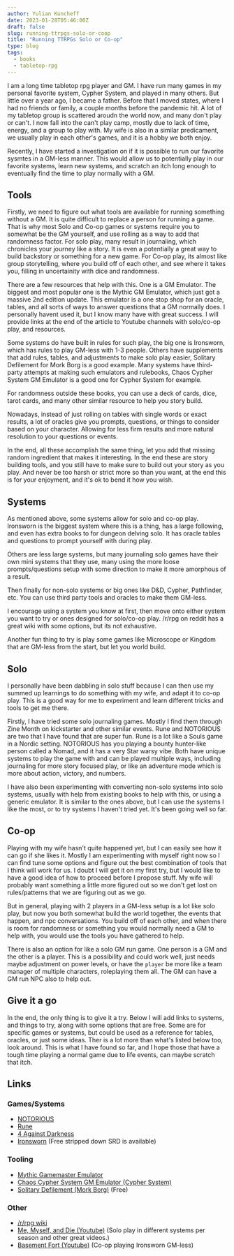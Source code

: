 ```yaml
---
author: Yulian Kuncheff
date: 2023-01-28T05:46:00Z
draft: false
slug: running-ttrpgs-solo-or-coop
title: "Running TTRPGs Solo or Co-op"
type: blog
tags:
  - books
  - tabletop-rpg
---
```


I am a long time tabletop rpg player and GM. I have run many games in my personal favorite system, Cypher System, and played in many others. But little over a year ago, I became a father. Before that I moved states, where I had no friends or family, a couple months before the pandemic hit. A lot of my tabletop group is scattered aroudn the world now, and many don't play or can't. I now fall into the can't play camp, mostly due to lack of time, energy, and a group to play with. My wife is also in a similar predicament, we usually play in each other's games, and it is a hobby we both enjoy.

Recently, I have started a investigation on if it is possible to run our favorite sysmtes in a GM-less manner. This would allow us to potentially play in our favorite systems, learn new systems, and scratch an itch long enough to eventually find the time to play normally with a GM.

## Tools

Firstly, we need to figure out what tools are available for running something without a GM. It is quite difficult to replace a person for running a game. That is why most Solo and Co-op games or systems require you to somewhat be the GM yourself, and use rolling as a way to add that randomness factor. For solo play, many result in journaling, which chronicles your journey like a story. It is even a potentially a great way to build backstory or something for a new game. For Co-op play, its almost like group storytelling, where you build off of each other, and see where it takes you, filling in uncertainity with dice and randomness.

There are a few resources that help with this. One is a GM Emulator. The biggest and most popular one is the Mythic GM Emulator, which just got a massive 2nd edition update. This emulator is a one stop shop for an oracle, tables, and all sorts of ways to answer questions that a GM normally does. I personally havent used it, but I know many have with great success. I will provide links at the end of the article to Youtube channels with solo/co-op play, and resources.

Some systems do have built in rules for such play, the big one is Ironsworn, which has rules to play GM-less with 1-3 people. Others have supplements that add rules, tables, and adjustments to make solo play easier, Solitary Defilement for Mork Borg is a good example. Many systems have third-party attempts at making such emulators and rulebooks, Chaos Cypher System GM Emulator is a good one for Cypher System for example.

For randomness outside these books, you can use a deck of cards, dice, tarot cards, and many other similar resource to help you story build.

Nowadays, instead of just rolling on tables with single words or exact results, a lot of oracles give you prompts, questions, or things to consider based on your character. Allowing for less firm results and more natural resolution to your questions or events.

In the end, all these accomplish the same thing, let you add that missing random ingredient that makes it interesting. In the end these are story building tools, and you still have to make sure to build out your story as you play. And never be too harsh or strict more so than you want, at the end this is for your enjoyment, and it's ok to bend it how you wish.

## Systems

As mentioned above, some systems allow for solo and co-op play. Ironsworn is the biggest system where this is a thing, has a large following, and even has extra books to for dungeon delving solo. It has oracle tables and questions to prompt yourself with during play.

Others are less large systems, but many journaling solo games have their own mini systems that they use, many using the more loose prompts/questions setup with some direction to make it more amorphous of a result.

Then finally for non-solo systems or big ones like D&D, Cypher, Pathfinder, etc. You can use third party tools and oracles to make them GM-less.

I encourage using a system you know at first, then move onto either system you want to try or ones designed for solo/co-op play. /r/rpg on reddit has a great wiki with some options, but its not exhaustive.

Another fun thing to try is play some games like Microscope or Kingdom that are GM-less from the start, but let you world build.

## Solo

I personally have been dabbling in solo stuff because I can then use my summed up learnings to do something with my wife, and adapt it to co-op play. This is a good way for me to experiment and learn different tricks and tools to get me there.

Firstly, I have tried some solo journaling games. Mostly I find them through Zine Month on kickstarter and other similar events. Rune and NOTORIOUS are two that I have found that are super fun. Rune is a lot like a Souls game in a Nordic setting. NOTORIOUS has you playing a bounty hunter-like person called a Nomad, and it has a very Star warsy vibe. Both have unique systems to play the game with and can be played multiple ways, including journaling for more story focused play, or like an adventure mode which is more about action, victory, and numbers.

I have also been experimenting with converting non-solo systems into solo systems, usually with help from existing books to help with this, or using a generic emulator. It is similar to the ones above, but I can use the systems I like the most, or to try systems I haven't tried yet. It's been going well so far.

## Co-op

Playing with my wife hasn't quite happened yet, but I can easily see how it can go if she likes it. Mostly I am experimenting with myself right now so I can find tune some options and figure out the best combination of tools that I think will work for us. I doubt I will get it on my first try, but I would like to have a good idea of how to proceed before I propose stuff. My wife will probably want something a little more figured out so we don't get lost on rules/patterns that we are figuring out as we go.

But in general, playing with 2 players in a GM-less setup is a lot like solo play, but now you both somewhat build the world together, the events that happen, and npc conversations. You build off of each other, and when there is room for randomness or something you would normally need a GM to help with, you would use the tools you have gathered to help.

There is also an option for like a solo GM run game. One person is a GM and the other is a player. This is a possibility and could work well, just needs maybe adjustment on power levels, or have the `player` be more like a team manager of multiple characters, roleplaying them all. The GM can have a GM run NPC also to help out.

## Give it a go

In the end, the only thing is to give it a try. Below I will add links to systems, and things to try, along with some options that are free. Some are for specific games or systems, but could be used as a reference for tables, oracles, or just some ideas. Ther is a lot more than what's listed below too, look around. This is what I have found so far, and I hope those that have a tough time playing a normal game due to life events, can maybe scratch that itch.

## Links

### Games/Systems

* [NOTORIOUS](https://alwayscheckers.itch.io/notorious)
* [Rune](https://gilarpgs.itch.io/rune)
* [4 Against Darkness](https://www.drivethrurpg.com/product/180588/Four-Against-Darkness)
* [Ironsworn](https://www.ironswornrpg.com/) (Free stripped down SRD is available)

### Tooling

* [Mythic Gamemaster Emulator](https://www.drivethrurpg.com/product/422929/Mythic-Game-Master-Emulator-Second-Edition)
* [Chaos Cypher System GM Emulator (Cypher System)](https://www.drivethrurpg.com/product/249067/Chaos-Cypher-System-Game-Master-Emulator?manufacturers_id=13433)
* [Solitary Defilement (Mork Borg)](https://1d105.itch.io/solitary-defilement) (Free)

### Other

* [/r/rpg wiki](https://www.reddit.com/r/rpg/wiki/index/)
* [Me, Myself, and Die (Youtube)](https://www.youtube.com/c/MeMyselfandDieRPG) (Solo play in different systems per season and other great videos.)
* [Basement Fort (Youtube)](https://www.youtube.com/@BasementFort) (Co-op playing Ironsworn GM-less)
